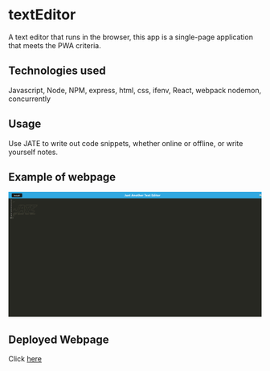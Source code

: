 # textEditor
 A text editor that runs in the browser, this app is a single-page application that meets the PWA criteria.

## Technologies used 
Javascript, Node, NPM, express, html, css, ifenv, React, webpack nodemon, concurrently

## Usage
Use JATE to write out code snippets, whether online or offline, or write yourself notes.

## Example of webpage
<img src="./pageExample.PNG">

## Deployed Webpage
Click <a href="https://edtioroftextjate-ef70ffa3c2e5.herokuapp.com/">here</a>